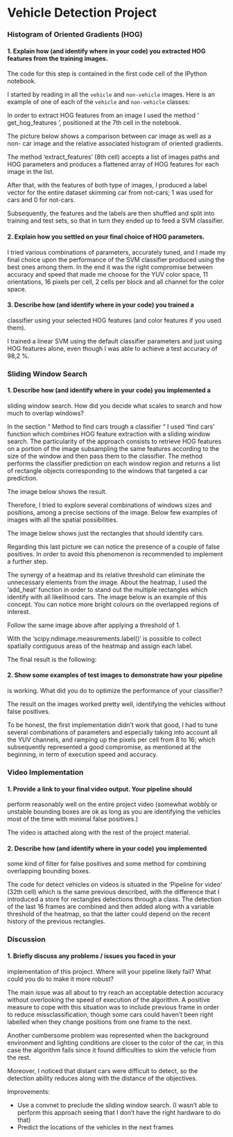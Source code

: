 # Vehicle Detection Project

### Histogram of Oriented Gradients (HOG)

#### 1. Explain how (and identify where in your code) you extracted HOG features from the training images.

The code for this step is contained in the first code cell of the IPython
notebook.

I started by reading in all the `vehicle` and `non-vehicle` images. Here
is an example of one of each of the `vehicle` and `non-vehicle` classes:

In order to extract HOG features from an image I used the method
‘ get_hog_features ’, positioned at the 7th cell in the notebook.

The picture below shows a comparison between car image as well as a non-
car image and the relative associated histogram of oriented gradients.

The method ‘extract_features’ (8th cell) accepts a list of images paths
and HOG parameters and produces a flattened array of HOG features for
each image in the list.

After that, with the features of both type of images, I produced a label
vector for the entire dataset skimming car from not-cars; 1 was used for
cars and 0 for not-cars.

Subsequently, the features and the labels are then shuffled and split
into training and test sets, so that in turn they ended up to feed a SVM
classifier.

#### 2. Explain how you settled on your final choice of HOG parameters.

I tried various combinations of parameters, accurately tuned, and I made
my final choice upon the performance of the SVM classifier produced using
the best ones among them. In the end it was the right compromise between
accuracy and speed that made me choose for the YUV color space, 11
orientations, 16 pixels per cell, 2 cells per block and all channel for
the color space.

#### 3. Describe how (and identify where in your code) you trained a
classifier using your selected HOG features (and color features if you
used them).

I trained a linear SVM using the default classifier parameters and just
using HOG features alone, even though I was able to achieve a test
accuracy of 98,2 %.

### Sliding Window Search

#### 1. Describe how (and identify where in your code) you implemented a
sliding window search. How did you decide what scales to search and how
much to overlap windows?

In the section “ Method to find cars trough a classifier “ I used ‘find
cars’ function which combines HOG feature extraction with a sliding
window search. The particularity of the approach consists to retrieve HOG
features on a portion of the image subsampling the same features
according to the size of the window and then pass them to the classifier.
The method performs the classifier prediction on each window region and
returns a list of rectangle objects corresponding to the windows that
targeted a car prediction.

The image below shows the result.

Therefore, I tried to explore several combinations of windows sizes and
positions, among a precise sections of the image. Below few examples of
images with all the spatial possibilities.

The image below shows just the rectangles that should identify cars.

Regarding this last picture we can notice the presence of a couple of
false positives. In order to avoid this phenomenon is recommended to
implement a further step.

The synergy of a heatmap and its relative threshold can eliminate the
unnecessary elements from the image. About the heatmap, I used the
‘add_heat’ function in order to stand out the multiple rectangles which
identify with all likelihood cars. The image below is an example of this
concept. You can notice more bright colours on the overlapped regions of
interest.

Follow the same image above after applying a threshold of 1.

With the ‘scipy.ndimage.measurements.label()’ is possible to collect
spatially contiguous areas of the heatmap and assign each label.

The final result is the following:

#### 2. Show some examples of test images to demonstrate how your pipeline
is working. What did you do to optimize the performance of your
classifier?


The result on the images worked pretty well, identifying the vehicles
without false positives.

To be honest, the first implementation didn’t work that good, I had to
tune several combinations of parameters and especially taking into
account all the YUV channels, and ramping up the pixels per cell from 8
to 16; which subsequently represented a good compromise, as mentioned at
the beginning, in term of execution speed and accuracy.

### Video Implementation

#### 1. Provide a link to your final video output. Your pipeline should
perform reasonably well on the entire project video (somewhat wobbly or
unstable bounding boxes are ok as long as you are identifying the
vehicles most of the time with minimal false positives.)

The video is attached along with the rest of the project material.

#### 2. Describe how (and identify where in your code) you implemented
some kind of filter for false positives and some method for combining
overlapping bounding boxes.

The code for detect vehicles on videos is situated in the ‘Pipeline for
video‘ (32th cell) which is the same previous described, with the
difference that I introduced a store for rectangles detections through a
class. The detection of the last 16 frames are combined and then added
along with a variable threshold of the heatmap, so that the latter could
depend on the recent history of the previous rectangles.

### Discussion

#### 1. Briefly discuss any problems / issues you faced in your
implementation of this project. Where will your pipeline likely fail?
What could you do to make it more robust?


The main issue was all about to try reach an acceptable detection
accuracy without overlooking the speed of execution of the algorithm. A
positive measure to cope with this situation was to include previous
frame in order to reduce missclassification, though some cars could
haven’t been right labelled when they change positions from one frame to
the next.

Another cumbersome problem was represented when the background
environment and lighting conditions are closer to the color of the car,
in this case the algorithm fails since it found difficulties to skim the
vehicle from the rest.

Moreover, I noticed that distant cars were difficult to detect, so the
detection ability reduces along with the distance of the objectives.

Improvements:

- Use a convnet to preclude the sliding window search.
    (I wasn’t able to perform this approach seeing that I don’t have
    the right hardware to do that)
- Predict the locations of the vehicles in the next frames


